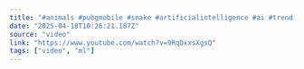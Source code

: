 ```yaml
---
title: "#animals #pubgmobile #snake #artificialintelligence #ai #trending #rescue #horse #shortvideo"
date: "2025-04-18T10:26:21.187Z"
source: "video"
link: "https://www.youtube.com/watch?v=9RqDxxsXgsQ"
tags: ["video", "ml"]
---
```



